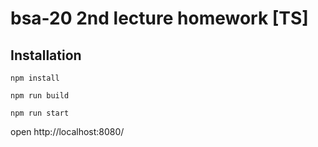 # bsa-20 2nd lecture homework [TS]

## Installation

`npm install`

`npm run build`

`npm run start`

open http://localhost:8080/
